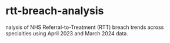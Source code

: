 # rtt-breach-analysis
nalysis of NHS Referral-to-Treatment (RTT) breach trends across specialties using April 2023 and March 2024 data.
